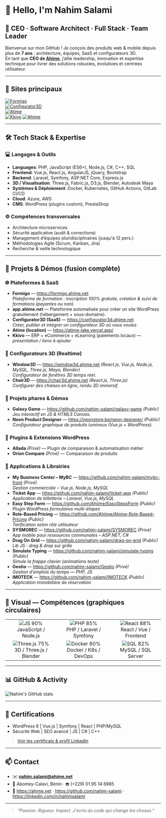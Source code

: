 # 👋 Hello, I'm **Nahim Salami**

## 🚀 CEO · Software Architect · Full Stack · Team Leader

Bienvenue sur mon GitHub ! Je conçois des produits web & mobile depuis plus de **7 ans** : architecture, équipes, SaaS et configurateurs 3D.  
En tant que **CEO de [Ahime](https://ahime.net)**, j’allie leadership, innovation et expertise technique pour livrer des solutions robustes, évolutives et centrées utilisateur.

---

## 🔗 Sites principaux
[![Formigo](https://img.shields.io/badge/-Formigo-6CC24A?style=flat-square&logo=react)](https://formigo.ahime.net)  
[![Configurator3D](https://img.shields.io/badge/-Configurator3D-6C63FF?style=flat-square)](https://configurator3d.ahime.net)  
[![Atime](https://img.shields.io/badge/-Atime-00AEEF?style=flat-square)](https://atime-lake.vercel.app/)  
[![Kkivo](https://img.shields.io/badge/-Kkivo-FB8C00?style=flat-square)](https://github.com/nahim-salami) <!-- ajouter URL publique si disponible -->
[![Ahime](https://img.shields.io/badge/-Ahime.net-000000?style=flat-square)](https://ahime.net)

---

## 🛠️ Tech Stack & Expertise

### 💻 Langages & Outils
- **Languages**: PHP, JavaScript (ES6+), Node.js, C#, C++, SQL  
- **Frontend**: Vue.js, React.js, AngularJS, jQuery, Bootstrap  
- **Backend**: Laravel, Symfony, ASP.NET Core, Express.js  
- **3D / Visualisation**: Three.js, Fabric.js, D3.js, Blender, Autodesk Maya  
- **Systèmes & Déploiement**: Docker, Kubernetes, GitHub Actions, GitLab CI/CD  
- **Cloud**: Azure, AWS  
- **CMS**: WordPress (plugins custom), PrestaShop

### ⚙️ Compétences transversales
- Architecture microservices  
- Sécurité applicative (audit & corrections)  
- Management d’équipes pluridisciplinaires (jusqu'à 12 pers.)  
- Méthodologies Agile (Scrum, Kanban, Jira)  
- Recherche & veille technologique

---

## 🔭 Projets & Démos (fusion complète)

### 🌐 Plateformes & SaaS
- **Formigo** — https://formigo.ahime.net  
  *Plateforme de formation : inscription 100% gratuite, création & suivi de formations (payantes ou non).*
- **app.ahime.net** — Plateforme automatisée pour créer un site WordPress gratuitement (hébergement + sous-domaine).  
- **Configurator3D (SaaS)** — https://configurator3d.ahime.net  
  *Créer, publier et intégrer un configurateur 3D où vous voulez.*
- **Atime (location)** — https://atime-lake.vercel.app/  
- **Kkivo** — ERP + eCommerce + eLearning (paiements locaux) — *présentation / liens à ajouter*

### 🎨 Configurateurs 3D (Realtime)
- **Window3D** — https://window3d.ahime.net *(React.js, Vue.js, Node.js, MySQL, Three.js, Maya, Blender)*  
  *Configurateur de fenêtres 3D temps réel.*
- **Chair3D** — https://chair3d.ahime.net *(React.js, Three.js)*  
  *Configurer des chaises en ligne, rendu 3D immersif.*

### 🌟 Projets phares & Démos
- **Galaxy Game** — https://github.com/nahim-salami/galaxy-game *(Public)*  
  *Jeu interactif en JS & HTML5 Canvas.*
- **Neon Product Designer** — https://neonstore.be/neon-designer/ *(Public)*  
  *Configurateur graphique de produits lumineux (Vue.js + WordPress).*

### 🧩 Plugins & Extensions WordPress
- **Allada** *(Privé)* — Plugin de comparaison & automatisation métier  
- **Orion Compare** *(Privé)* — Comparaison de produits

### 🚧 Applications & Librairies
- **My Business Center – MyBC** — https://github.com/nahim-salami/mybc-front *(Privé)*  
  *Gestion commerciale – Vue.js, Node.js, MySQL*
- **Ticket App** — https://github.com/nahim-salami/ticket-app *(Public)*  
  *Application de billetterie – Laravel, Vue.js, MySQL*
- **Easy Step Form** — https://github.com/Ahiime/EasyStepsForm *(Public)*  
  *Plugin WordPress formulaires multi-étapes*
- **Role-Based Pricing** — https://github.com/Ahiime/Ahime-Role-Based-Pricing *(Public)*  
  *Tarification selon rôle utilisateur*
- **SYSMOREC** — https://github.com/nahim-salami/SYSMOREC *(Privé)*  
  *App mobile pour ressources communales – ASP.NET, C#*
- **Drag On Grid** — https://github.com/nahim-salami/drag-on-grid *(Public)*  
  *Lib JS : drag & drop sur grille*
- **Simulate Typing** — https://github.com/nahim-salami/simulate-typing *(Public)*  
  *Simule la frappe clavier (animations texte)*
- **Gestio** — https://github.com/nahim-salami/Gestio *(Privé)*  
  *Gestion d’emplois du temps — PHP, JS*
- **IMOTECK** — https://github.com/nahim-salami/IMOTECK *(Public)*  
  *Application immobilière de réservation*

---

## 🧭 Visual — Compétences (graphiques circulaires)
<table>
  <tr>
    <td align="center">
      <img alt="JS 90%" src="https://img.shields.io/badge/-Formigo-6CC24A?style=flat-square&logo=javascript" /><div>JavaScript / Node.js</div>
    </td>
    <td align="center">
      <img alt="PHP 85%" src="https://img.shields.io/badge/-Formigo-6CC24A?style=flat-square&logo=php" /><div>PHP / Laravel / Symfony</div>
    </td>
    <td align="center">
      <img alt="React 88%" src="https://img.shields.io/badge/-Formigo-6CC24A?style=flat-square&logo=react" /><div>React / Vue / Frontend</div>
    </td>
  </tr>
  <tr>
    <td align="center">
      <img alt="Three.js 75%" src="https://img.shields.io/badge/-Formigo-6CC24A?style=flat-square&logo=blender" /><div>3D / Three.js / Blender</div>
    </td>
    <td align="center">
      <img alt="Docker 80%" src="https://img.shields.io/badge/-Formigo-6CC24A?style=flat-square&logo=docker" /><div>Docker / K8s / DevOps</div>
    </td>
    <td align="center">
      <img alt="SQL 82%" src="https://img.shields.io/badge/-Formigo-6CC24A?style=flat-square&logo=mysql" /><div>MySQL / SQL Server</div>
    </td>
  </tr>
</table>

---

## 📊 GitHub & Activity
![Nahim's GitHub stats](https://github-readme-stats.vercel.app/api?username=nahim-salami&show_icons=true&theme=radical)

---

## 📜 Certifications
- WordPress 6 | Vue.js | Symfony | React | PHP/MySQL  
- Sécurité Web | SEO avancé | JS | C# | C++

> [Voir les certificats & profil LinkedIn](https://www.linkedin.com/in/nahimsalami/)

---

## 📫 Contact
- ✉️ **nahim.salami@ahime.net**  
- 📍 Abomey-Calavi, Bénin · ☎️ (+229) 01 95 14 6985  
- 🔗 https://ahime.net · https://github.com/nahim-salami · https://linkedin.com/in/nahimsalami

---

> _“Passion. Rigueur. Impact. J'écris du code qui change les choses.”_
